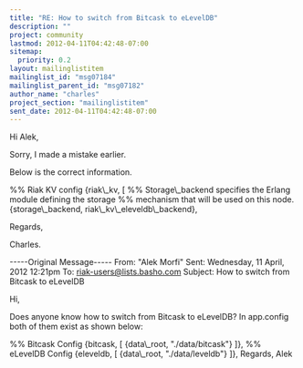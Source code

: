 ```yaml
---
title: "RE: How to switch from Bitcask to eLevelDB"
description: ""
project: community
lastmod: 2012-04-11T04:42:48-07:00
sitemap:
  priority: 0.2
layout: mailinglistitem
mailinglist_id: "msg07184"
mailinglist_parent_id: "msg07182"
author_name: "charles"
project_section: "mailinglistitem"
sent_date: 2012-04-11T04:42:48-07:00
---
```



Hi Alek,

Sorry, I made a mistake earlier.

Below is the correct information.

%% Riak KV config
{riak\\_kv, [
 %% Storage\\_backend specifies the Erlang module defining the storage
 %% mechanism that will be used on this node.
 {storage\\_backend, riak\\_kv\\_eleveldb\\_backend},

Regards,

Charles.

-----Original Message-----
From: "Alek Morfi" 
Sent: Wednesday, 11 April, 2012 12:21pm
To: riak-users@lists.basho.com
Subject: How to switch from Bitcask to eLevelDB


Hi,

Does anyone know how to switch from Bitcask to eLevelDB?
In app.config both of them exist as shown below:

 %% Bitcask Config
 {bitcask, [
 {data\\_root, "./data/bitcask"}
 ]},
 %% eLevelDB Config
 {eleveldb, [
 {data\\_root, "./data/leveldb"}
 ]},
Regards,
Alek

